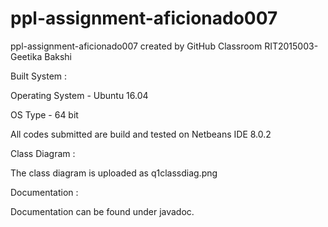 # ppl-assignment-aficionado007
ppl-assignment-aficionado007 created by GitHub Classroom
RIT2015003- Geetika Bakshi

Built System :

Operating System - Ubuntu 16.04

OS Type - 64 bit

All codes submitted are build and tested on Netbeans IDE 8.0.2

Class Diagram :

The class diagram is uploaded as q1classdiag.png

Documentation :

Documentation can be found under javadoc.
